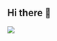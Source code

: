 ## Hi there 👋
<img src="https://img.shields.io/badge/react-20232a.svg?style=for-the-badge&logo=react&logoColor=61DAFB" />


<!--
**Znsim/Znsim** is a ✨ _special_ ✨ repository because its `README.md` (this file) appears on your GitHub profile.

Here are some ideas to get you started:

- 🔭 I’m currently working on ...
- 🌱 I’m currently learning ...
- 👯 I’m looking to collaborate on ...
- 🤔 I’m looking for help with ...
- 💬 Ask me about ...
- 📫 How to reach me: ...
- 😄 Pronouns: ...
- ⚡ Fun fact: ...
-->
